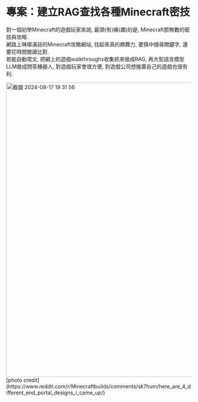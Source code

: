 # 專案：建立RAG查找各種Minecraft密技

對一個初學Minecraft的遊戲玩家來說, 最頭(有)痛(趣)的是, Minecraft那無數的密技與攻略.  
網路上琳瑯滿目的Minecraft攻略網站, 找起來真的頗費力, 要猜中搜尋關鍵字, 還要花時間閱讀比對.  
若能自動爬文, 把網上的遊戲walkthroughs收集抓來做成RAG, 再大型語言模型LLM做成問答機器人, 對遊戲玩家會很方便, 對遊戲公司想推廣自己的遊戲也很有利.  

<img width="798" alt="截圖 2024-08-17 19 31 56" src="https://github.com/user-attachments/assets/89112496-3a8c-4a97-88b7-36267297daab">  
[photo credit](https://www.reddit.com/r/Minecraftbuilds/comments/sk7hum/here_are_4_different_end_portal_designs_i_came_up/)

